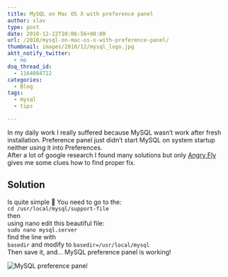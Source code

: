 ```yaml
---
title: MySQL on Mac OS X with preference panel
author: slav
type: post
date: 2010-12-22T10:06:56+00:00
url: /2010/mysql-on-mac-os-x-with-preference-panel/
thumbnail: images/2010/12/mysql_logo.jpg
aktt_notify_twitter:
  - no
dsq_thread_id:
  - 1164084722
categories:
  - Blog
tags:
  - mysql
  - tips

---
```

In my daily work I really suffered because MySQL wasn&#8217;t work after fresh installation. Preference panel just didn&#8217;t start MySQL on system startup neither using it into Preferences.  
After a lot of google research I found many solutions but only [Angry Fly](http://www.angry-fly.com/post.cfm/getting-mysql-preference-pane-to-work-in-leopard) gives me some clues how to find proper fix.

<!--more-->

## Solution

Is quite simple 🙂 You need to go to the:  
`cd /usr/local/mysql/support-file`  
then  
using nano edit this beautiful file:  
`sudo nano mysql.server`  
find the line with  
`basedir`
and modify to
`basedir=/usr/local/mysql`  
Then save it, and... MySQL preference panel is working!

![MySQL preference panel](images/2010/12/mysql-preference-pane.png)